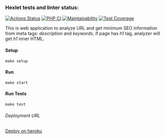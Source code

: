 ### Hexlet tests and linter status:
[![Actions Status](https://github.com/shapurid/php-project-lvl3/workflows/hexlet-check/badge.svg)](https://github.com/shapurid/php-project-lvl3/actions)
[![PHP CI](https://github.com/shapurid/php-project-lvl3/actions/workflows/PHP%20CI.yml/badge.svg)](https://github.com/shapurid/php-project-lvl3/actions/workflows/PHP%20CI.yml)
[![Maintainability](https://api.codeclimate.com/v1/badges/efa7e23e3740f89c413e/maintainability)](https://codeclimate.com/github/shapurid/php-project-lvl3/maintainability)
[![Test Coverage](https://api.codeclimate.com/v1/badges/efa7e23e3740f89c413e/test_coverage)](https://codeclimate.com/github/shapurid/php-project-lvl3/test_coverage)

This is web application to analyze URL and get minimum SEO information from meta tags: _description_ and _keywords_, if page has
  *h1* tag, analyzer will get *h1* inner HTML. 


#### Setup
```
make setup
```

#### Run
```
make start
```

#### Run Tests
```
make test
```

###### Deployment URL
[Deploy on heroku](http://page-analyzer.herokuapp.com/)
